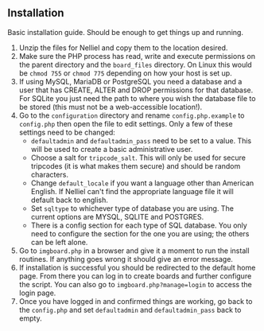 ## Installation
Basic installation guide. Should be enough to get things up and running.

1. Unzip the files for Nelliel and copy them to the location desired.
2. Make sure the PHP process has read, write and execute permissions on the parent directory and the `board_files` directory. On Linux this would be `chmod 755` or `chmod 775` depending on how your host is set up.
3. If using MySQL, MariaDB or PostgreSQL you need a database and a user that has CREATE, ALTER and DROP permissions for that database. For SQLite you just need the path to where you wish the database file to be stored (this must not be a web-accessible location!).
4. Go to the `configuration` directory and rename `config.php.example` to `config.php` then open the file to edit settings. Only a few of these settings need to be changed:
	- `defaultadmin` and `defaultadmin_pass` need to be set to a value. This will be used to create a basic administrative user.
	- Choose a salt for `tripcode_salt`. This will only be used for secure tripcodes (it is what makes them secure) and should be random characters.
	- Change `default_locale` if you want a language other than American English. If Nelliel can't find the appropriate language file it will default back to english.
	- Set `sqltype` to whichever type of database you are using. The current options are MYSQL, SQLITE and POSTGRES.
	- There is a config section for each type of SQL database. You only need to configure the section for the one you are using; the others can be left alone.
5. Go to `imgboard.php` in a browser and give it a moment to run the install routines. If anything goes wrong it should give an error message.
6. If installation is successful you should be redirected to the default home page. From there you can log in to create boards and further configure the script. You can also go to `imgboard.php?manage=login` to access the login page.
7. Once you have logged in and confirmed things are working, go back to the `config.php` and set `defaultadmin` and `defaultadmin_pass` back to empty.
